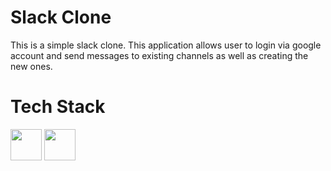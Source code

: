 # Slack Clone

This is a simple slack clone. This application allows user to login via google account and send messages to existing channels as well as creating the new ones.

# Tech Stack
<img width="50" height="50" src="https://cdn.worldvectorlogo.com/logos/react-2.svg" /> <img width="50" height="50" src="https://cdn.worldvectorlogo.com/logos/react-2.svg" />
